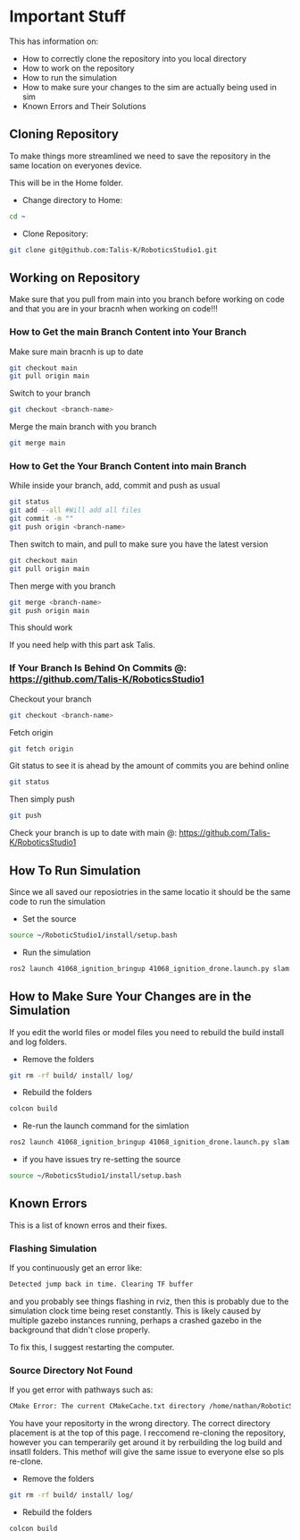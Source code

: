 # Important Stuff

This has information on:
* How to correctly clone the repository into you local directory
* How to work on the repository
* How to run the simulation
* How to make sure your changes to the sim are actually being used in sim
* Known Errors and Their Solutions

## Cloning Repository

To make things more streamlined we need to save the repository in the same location on everyones device.

This will be in the Home folder.

* Change directory to Home:
```bash
cd ~
```

* Clone Repository:
```bash
git clone git@github.com:Talis-K/RoboticsStudio1.git
```

## Working on Repository

Make sure that you pull from main into you branch before working on code and that you are in your bracnh when working on code!!!

### How to Get the main Branch Content into Your Branch

Make sure main bracnh is up to date
```bash
git checkout main
git pull origin main
```
	
Switch to your branch
```bash
git checkout <branch-name>
```

Merge the main branch with you branch
```bash
git merge main
```

### How to Get the Your Branch Content into main Branch

While inside your branch, add, commit and push as usual
```bash
git status
git add --all #Will add all files
git commit -m ""
git push origin <branch-name>
```

Then switch to main, and pull to make sure you have the latest version
```bash
git checkout main
git pull origin main
```
Then merge with you branch
```bash
git merge <branch-name>
git push origin main
```
This should work

If you need help with this part ask Talis.

### If Your Branch Is Behind On Commits @: https://github.com/Talis-K/RoboticsStudio1

Checkout your branch
```bash
git checkout <branch-name>
```
Fetch origin
```bash
git fetch origin
```

Git status to see it is ahead by the amount of commits you are behind online
```bash
git status
```

Then simply push
```bash
git push
```

Check your branch is up to date with main @: https://github.com/Talis-K/RoboticsStudio1


## How To Run Simulation

Since we all saved our reposiotries in the same locatio it should be the same code to run the simulation

* Set the source
```bash
source ~/RoboticStudio1/install/setup.bash
```

* Run the simulation
```bash
ros2 launch 41068_ignition_bringup 41068_ignition_drone.launch.py slam:=true nav2:=true rviz:=true world:=simple_trees
```


## How to Make Sure Your Changes are in the Simulation

If you edit the world files or model files you need to rebuild the build install and log folders.

* Remove the folders
```bash
git rm -rf build/ install/ log/
```

* Rebuild the folders
```bash
colcon build
```

* Re-run the launch command for the simlation
```bash
ros2 launch 41068_ignition_bringup 41068_ignition_drone.launch.py slam:=true nav2:=true rviz:=true world:=simple_trees
```
 * if you have issues try re-setting the source
 ```bash
source ~/RoboticsStudio1/install/setup.bash
```

## Known Errors

This is a list of known erros and their fixes.

### Flashing Simulation

If you continuously get an error like:

```bash
Detected jump back in time. Clearing TF buffer
```

and you probably see things flashing in rviz, then this is probably due to the simulation clock time being reset constantly. This is likely caused by multiple gazebo instances running, perhaps a crashed gazebo in the background that didn't close properly. 

To fix this, I suggest restarting the computer. 

### Source Directory Not Found

If you get error with pathways such as:

```bash
CMake Error: The current CMakeCache.txt directory /home/nathan/RoboticStudio1/build/41068_ignition_bringup/CMakeCache.txt is different than the directory /home/student/RoboticStudio1/build/41068_ignition_bringup where CMakeCache.txt was created. This may result in binaries being created in the wrong place. If you are not sure, reedit the CMakeCache.txt
```

You have your repositorty in the wrong directory.
The correct directory placement is at the top of this page.
I reccomend re-cloning the repository, however you can temperarily get around it by rerbuilding the log build and insatll folders. This methof will give the same issue to everyone else so pls re-clone.

* Remove the folders
```bash
git rm -rf build/ install/ log/
```

* Rebuild the folders
```bash
colcon build
```
